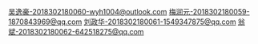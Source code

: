 吴逸豪-2018302180060-wyh1004@outlook.com
梅润元-2018302180059-1870843969@qq.com
刘政华-2018302180061-1549347875@qq.com
翁斌-2018302180062-642518275@qq.com